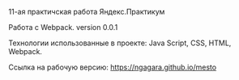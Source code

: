 11-ая практичская работа Яндекс.Практикум

Работа с Webpack. version 0.0.1

Технологии использованные в проекте: Java Script, CSS, HTML, Webpack.

Ссылка на рабочую версию: https://ngagara.github.io/mesto
